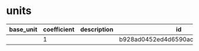 # units
|base_unit|coefficient|description|id|is_error|name|
|--|--|--|--|--|--|
||1||b928ad0452ed4d6590ac9b5c24e53799|False|грамм|